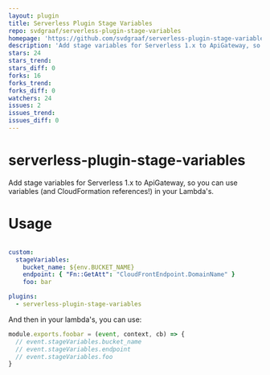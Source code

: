 ```yaml
---
layout: plugin
title: Serverless Plugin Stage Variables
repo: svdgraaf/serverless-plugin-stage-variables
homepage: 'https://github.com/svdgraaf/serverless-plugin-stage-variables'
description: 'Add stage variables for Serverless 1.x to ApiGateway, so you can use variables in your Lambda&#39;s'
stars: 24
stars_trend: 
stars_diff: 0
forks: 16
forks_trend: 
forks_diff: 0
watchers: 24
issues: 2
issues_trend: 
issues_diff: 0
---
```



# serverless-plugin-stage-variables
Add stage variables for Serverless 1.x to ApiGateway, so you can use variables (and CloudFormation references!) in your Lambda's.


# Usage
```yaml

custom:
  stageVariables:
    bucket_name: ${env.BUCKET_NAME}
    endpoint: { "Fn::GetAtt": "CloudFrontEndpoint.DomainName" }
    foo: bar

plugins:
  - serverless-plugin-stage-variables
```

And then in your lambda's, you can use:

```javascript
module.exports.foobar = (event, context, cb) => {
  // event.stageVariables.bucket_name
  // event.stageVariables.endpoint
  // event.stageVariables.foo
}
```
